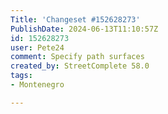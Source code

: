 ```yaml
---
Title: 'Changeset #152628273'
PublishDate: 2024-06-13T11:10:57Z
id: 152628273
user: Pete24
comment: Specify path surfaces
created_by: StreetComplete 58.0
tags:
- Montenegro

---
```

